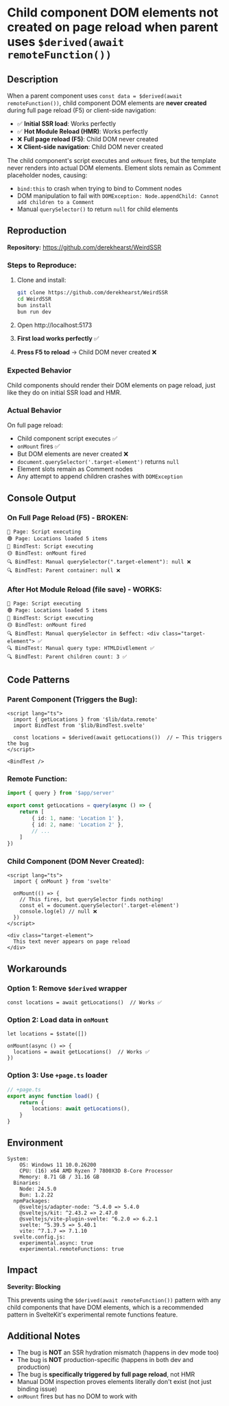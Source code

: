 # Child component DOM elements not created on page reload when parent uses `$derived(await remoteFunction())`

## Description

When a parent component uses `const data = $derived(await remoteFunction())`, child component DOM elements are **never created** during full page reload (F5) or client-side navigation:

- ✅ **Initial SSR load**: Works perfectly
- ✅ **Hot Module Reload (HMR)**: Works perfectly
- ❌ **Full page reload (F5)**: Child DOM never created
- ❌ **Client-side navigation**: Child DOM never created

The child component's script executes and `onMount` fires, but the template never renders into actual DOM elements. Element slots remain as Comment placeholder nodes, causing:

- `bind:this` to crash when trying to bind to Comment nodes
- DOM manipulation to fail with `DOMException: Node.appendChild: Cannot add children to a Comment`
- Manual `querySelector()` to return `null` for child elements

## Reproduction

**Repository:** https://github.com/derekhearst/WeirdSSR

### Steps to Reproduce:

1. Clone and install:

   ```bash
   git clone https://github.com/derekhearst/WeirdSSR
   cd WeirdSSR
   bun install
   bun run dev
   ```

2. Open http://localhost:5173
3. **First load works perfectly** ✅
4. **Press F5 to reload** → Child DOM never created ❌

### Expected Behavior

Child components should render their DOM elements on page reload, just like they do on initial SSR load and HMR.

### Actual Behavior

On full page reload:

- Child component script executes ✅
- `onMount` fires ✅
- But DOM elements are never created ❌
- `document.querySelector('.target-element')` returns `null`
- Element slots remain as Comment nodes
- Any attempt to append children crashes with `DOMException`

## Console Output

### On Full Page Reload (F5) - BROKEN:

```
🔵 Page: Script executing
🟢 Page: Locations loaded 5 items
🔵 BindTest: Script executing
🟡 BindTest: onMount fired
🔍 BindTest: Manual querySelector(".target-element"): null ❌
🔍 BindTest: Parent container: null ❌
```

### After Hot Module Reload (file save) - WORKS:

```
🔵 Page: Script executing
🟢 Page: Locations loaded 5 items
🔵 BindTest: Script executing
🟡 BindTest: onMount fired
🔍 BindTest: Manual querySelector in $effect: <div class="target-element"> ✅
🔍 BindTest: Manual query type: HTMLDivElement ✅
🔍 BindTest: Parent children count: 3 ✅
```

## Code Patterns

### Parent Component (Triggers the Bug):

```svelte
<script lang="ts">
  import { getLocations } from '$lib/data.remote'
  import BindTest from '$lib/BindTest.svelte'

  const locations = $derived(await getLocations())  // ← This triggers the bug
</script>

<BindTest />
```

### Remote Function:

```typescript
import { query } from '$app/server'

export const getLocations = query(async () => {
	return [
		{ id: 1, name: 'Location 1' },
		{ id: 2, name: 'Location 2' },
		// ...
	]
})
```

### Child Component (DOM Never Created):

```svelte
<script lang="ts">
  import { onMount } from 'svelte'

  onMount(() => {
    // This fires, but querySelector finds nothing!
    const el = document.querySelector('.target-element')
    console.log(el) // null ❌
  })
</script>

<div class="target-element">
  This text never appears on page reload
</div>
```

## Workarounds

### Option 1: Remove `$derived` wrapper

```svelte
const locations = await getLocations()  // Works ✅
```

### Option 2: Load data in `onMount`

```svelte
let locations = $state([])

onMount(async () => {
  locations = await getLocations()  // Works ✅
})
```

### Option 3: Use `+page.ts` loader

```typescript
// +page.ts
export async function load() {
	return {
		locations: await getLocations(),
	}
}
```

## Environment

```
System:
    OS: Windows 11 10.0.26200
    CPU: (16) x64 AMD Ryzen 7 7800X3D 8-Core Processor
    Memory: 8.71 GB / 31.16 GB
  Binaries:
    Node: 24.5.0
    Bun: 1.2.22
  npmPackages:
    @sveltejs/adapter-node: ^5.4.0 => 5.4.0
    @sveltejs/kit: ^2.43.2 => 2.47.0
    @sveltejs/vite-plugin-svelte: ^6.2.0 => 6.2.1
    svelte: ^5.39.5 => 5.40.1
    vite: ^7.1.7 => 7.1.10
  svelte.config.js:
    experimental.async: true
    experimental.remoteFunctions: true
```

## Impact

**Severity: Blocking**

This prevents using the `$derived(await remoteFunction())` pattern with any child components that have DOM elements, which is a recommended pattern in SvelteKit's experimental remote functions feature.

## Additional Notes

- The bug is **NOT** an SSR hydration mismatch (happens in dev mode too)
- The bug is **NOT** production-specific (happens in both dev and production)
- The bug is **specifically triggered by full page reload**, not HMR
- Manual DOM inspection proves elements literally don't exist (not just binding issue)
- `onMount` fires but has no DOM to work with

